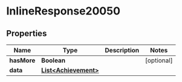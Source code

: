 

# InlineResponse20050

## Properties

Name | Type | Description | Notes
------------ | ------------- | ------------- | -------------
**hasMore** | **Boolean** |  |  [optional]
**data** | [**List&lt;Achievement&gt;**](Achievement.md) |  | 



